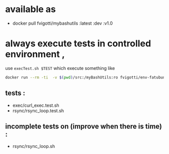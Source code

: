 # available as 
  - docker pull fvigotti/mybashutils
    :latest
    :dev
    :v1.0


# always execute tests in controlled environment ,
use `execTest.sh $TEST` which execute something like 
```sh
docker run --rm -ti  -v $(pwd)/src:/myBashUtils:ro fvigotti/env-fatubuntu bash /myBashUtils/$TEST
```
   

## tests : 
  - exec/curl_exec.test.sh
  - rsync/rsync_loop.test.sh
   
## incomplete tests on (improve when there is time) :
  - rsync/rsync_loop.sh
